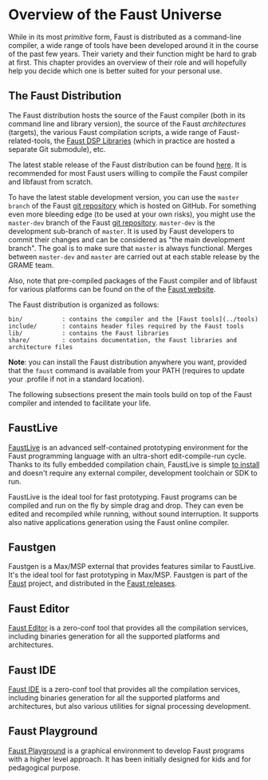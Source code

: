 # Overview of the Faust Universe

While in its most *primitive* form, Faust is distributed as a command-line compiler, a wide range of tools have been developed around it in the course of the past few years. Their variety and their function might be hard to grab at first. This chapter provides an overview of their role and will hopefully help you decide which one is better suited for your personal use. 

<!-- TODO: it'd be nice to have some kind of figure here summarizing everything the various Faust branches should appear in this figure: we want something as complete as possible. -->

## The Faust Distribution

The Faust distribution hosts the source of the Faust compiler (both in its command line and library version), the source of the Faust *architectures* (targets), the various Faust compilation scripts, a wide range of Faust-related-tools, the [Faust DSP Libraries](https://faustlibraries.grame.fr) (which in practice are hosted a separate Git submodule), etc.

The latest stable release of the Faust distribution can be found [here](https://github.com/grame-cncm/faust/releases). It is recommended for most Faust users willing to compile the Faust compiler and libfaust from scratch.

To have the latest stable development version, you can use the `master branch` of the Faust [git repository](https://github.com/grame-cncm/faust/tree/master) which is hosted on GitHub. For something even more bleeding edge (to be used at your own risks), you might use the `master-dev` branch of the Faust [git repository](https://github.com/grame-cncm/faust/tree/master-dev). 
`master-dev` is the development sub-branch of `master`. It is used by Faust developers to commit  their changes and can be considered as "the main development branch". The goal is to make sure that `master` is always functional. Merges between `master-dev`  and `master` are carried out at each stable release by the GRAME team.

Also, note that pre-compiled packages of the Faust compiler and of libfaust for various platforms can be found on the of the [Faust website](https://faust.grame.fr).

The Faust distribution is organized as follows:

```
bin/           : contains the compiler and the [Faust tools](../tools)
include/       : contains header files required by the Faust tools
lib/           : contains the Faust libraries
share/         : contains documentation, the Faust libraries and architecture files
```

**Note**: you can install the Faust distribution anywhere you want, provided that the `faust` command is available from your PATH (requires to update your .profile if not in a standard location). 

The following subsections present the main tools build on top of the Faust compiler and intended to facilitate your life. 

## FaustLive

[FaustLive](https://github.com/grame-cncm/faustlive) is an advanced self-contained prototyping environment for the Faust programming language with an ultra-short edit-compile-run cycle. Thanks to its fully embedded compilation chain, FaustLive is simple [to install](https://github.com/grame-cncm/faustlive/releases) and doesn't require any external compiler, development toolchain or SDK to run.

FaustLive is the ideal tool for fast prototyping. Faust programs can be compiled and run on the fly by simple drag and drop. They can even be edited and recompiled while running, without sound interruption. It supports also native applications generation using the Faust online compiler.

## Faustgen

Faustgen is a Max/MSP external that provides features similar to FaustLive. It's the ideal tool for fast prototyping in Max/MSP. Faustgen is part of the [Faust](https://github.com/grame-cncm/faust) project, and distributed in the [Faust releases](https://github.com/grame-cncm/faust/releases).

## Faust Editor

 [Faust Editor](https://fausteditor.grame.fr) is a zero-conf tool that provides all the compilation services, including binaries generation for all the supported platforms and architectures.

## Faust IDE

[Faust IDE](https://faustide.grame.fr) is a zero-conf tool that provides all the compilation services, including binaries generation for all the supported platforms and architectures, but also various utilities for signal processing development.

## Faust Playground

[Faust Playground](https://faustplayground.grame.fr) is a graphical environment to develop Faust programs with a higher level approach. It has been initially designed for kids and for pedagogical purpose.
